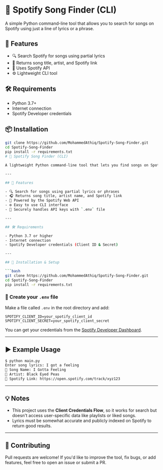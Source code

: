 # 🎵 Spotify Song Finder (CLI)

A simple Python command-line tool that allows you to search for songs on Spotify using just a line of lyrics or a phrase.

## 🚀 Features

- 🔍 Search Spotify for songs using partial lyrics
- 📄 Returns song title, artist, and Spotify link
- 🧠 Uses Spotify API
- ⚙️ Lightweight CLI tool

## 🛠️ Requirements

- Python 3.7+
- Internet connection
- Spotify Developer credentials

## 📦 Installation

```bash
git clone https://github.com/MohammedAthiq/Spotify-Song-Finder.git
cd Spotify-Song-Finder
pip install -r requirements.txt
# 🎵 Spotify Song Finder (CLI)

A lightweight Python command-line tool that lets you find songs on Spotify using just a line of lyrics or a phrase.

---

## 📌 Features

- 🔍 Search for songs using partial lyrics or phrases
- 🎧 Returns song title, artist name, and Spotify link
- 🧠 Powered by the Spotify Web API
- ⚙️ Easy to use CLI interface
- 🔐 Securely handles API keys with `.env` file

---

## 🛠️ Requirements

- Python 3.7 or higher
- Internet connection
- Spotify Developer credentials (Client ID & Secret)

---

## 🚀 Installation & Setup

```bash
git clone https://github.com/MohammedAthiq/Spotify-Song-Finder.git
cd Spotify-Song-Finder
pip install -r requirements.txt
```

### 🔐 Create your `.env` file

Make a file called `.env` in the root directory and add:

```env
SPOTIFY_CLIENT_ID=your_spotify_client_id
SPOTIFY_CLIENT_SECRET=your_spotify_client_secret
```

You can get your credentials from the [Spotify Developer Dashboard](https://developer.spotify.com/dashboard/).

---

## ▶️ Example Usage

```bash
$ python main.py
Enter song lyrics: I got a feeling
🎵 Song Name: I Gotta Feeling
🎤 Artist: Black Eyed Peas
🔗 Spotify Link: https://open.spotify.com/track/xyz123
```

---

## 💡 Notes

- This project uses the **Client Credentials Flow**, so it works for search but doesn't access user-specific data like playlists or liked songs.
- Lyrics must be somewhat accurate and publicly indexed on Spotify to return good results.

---

## 🤝 Contributing

Pull requests are welcome! If you'd like to improve the tool, fix bugs, or add features, feel free to open an issue or submit a PR.

